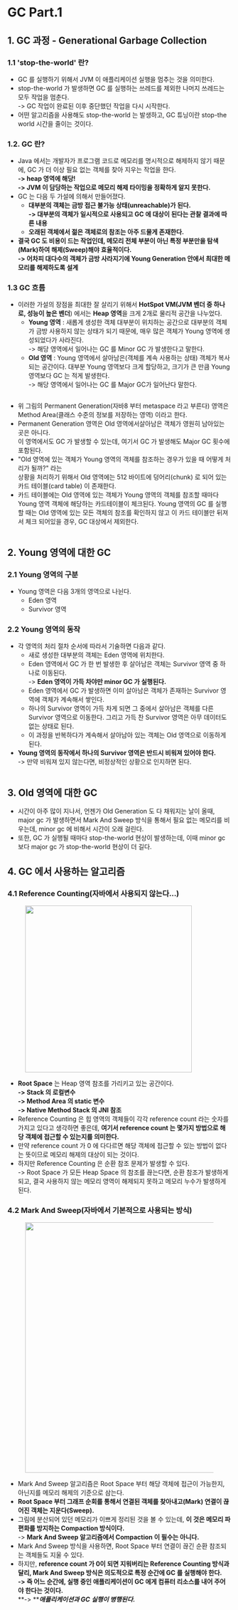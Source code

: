 # GC Part.1

## 1. GC 과정 - Generational Garbage Collection

### 1.1 'stop-the-world' 란?

* GC 를 실행하기 위해서 JVM 이 애플리케이션 실행을 멈추는 것을 의미한다.&#x20;
* stop-the-world 가 발생하면 GC 를 실행하는 쓰레드를 제외한 나머지 쓰레드는 모두 작업을 멈춘다. \
  \-> GC 작업이 완료된 이후 중단했던 작업을 다시 시작한다.&#x20;
* 어떤 알고리즘을 사용해도 stop-the-world 는 발생하고, GC 튜닝이란 stop-the world 시간을 줄이는 것이다.

### 1.2. GC 란?

* Java 에서는 개발자가 프로그램 코드로 메모리를 명시적으로 해제하지 않기 때문에, GC 가 더 이상 필요 없는 객체를 찾아 지우는 작업을 한다. \
  **-> heap 영역에 해당!**\
  **-> JVM 이 담당하는 작업으로 메모리 해제 타이밍을 정확하게 알지 못한다.**&#x20;
* GC 는 다음 두 가설에 의해서 만들어졌다.&#x20;
  * **대부분의 객체는 금방 접근 불가능 상태(unreachable)가 된다.**\
    **-> 대부분의 객체가 일시적으로 사용되고 GC 에 대상이 된다는 관찰 결과에 따른 내용**
  * **오래된 객체에서 젊은 객체로의 참조는 아주 드물게 존재한다.**
* **결국 GC 도 비용이 드는 작업인데, 메모리 전체 부분이 아닌 특정 부분만을 탐색(Mark)하여 해제(Sweep)해야    효율적이다.** \
  **-> 어차피 대다수의 객체가 금방 사라지기에 Young Generation 안에서 최대한 메모리를 해제하도록 설계**

### 1.3 GC 흐름

* 이러한 가설의 장점을 최대한 잘 살리기 위해서 **HotSpot VM(JVM 벤더 중 하나로, 성능이 높은 벤더**) 에서는 **Heap 영역**을 크게 2개로 물리적 공간을 나누었다.&#x20;
  * **Young 영역** : 새롭게 생성한 객체 대부분이 위치하는 공간으로 대부분의 객체가 금방 사용하지 않는 상태가 되기 때문에, 매우 많은 객체가 Young 영역에 생성되었다가 사라진다. \
    \-> 해당 영역에서 일어나는 GC 를 Minor GC 가 발생한다고 말한다.&#x20;
  * **Old 영역** : Young 영역에서 살아남은(객체를 계속 사용하는 상태) 객체가 복사되는 공간이다. 대부분 Young 영역보다 크게 할당하고, 크기가 큰 만큼 Young 영역보다 GC 는 적게 발생한다. \
    \-> 해당 영역에서 일어나는 GC 를 Major GC가 일어난다 말한다.&#x20;

<figure><img src="../../../.gitbook/assets/image (1) (1) (2).png" alt=""><figcaption></figcaption></figure>

* 위 그림의 Permanent Generation(자바8 부터 metaspace 라고  부른다) 영역은 Method Area(클래스 수준의 정보를 저장하는 영역) 이라고 한다.
* Permanent Generation 영역은 Old 영역에서살아남은 객체가 영원히 남아있는 곳은 아니다. \
  이 영역에서도 GC 가 발생할 수 있는데, 여기서 GC 가 발생해도 Major GC 횟수에 포함된다.&#x20;
* "Old 영역에 있는 객체가 Young 영역의 객체를 참조하는 경우가 있을 때 어떻게 처리가 될까?" 라는 \
  상황을 처리하기 위해서 Old 영역에는 512 바이트에 덩어리(chunk) 로 되어 있는 카드 테이블(card table) 이 존재한다.&#x20;
* 카드 테이블에는 Old 영역에 있는 객체가 Young 영역의 객체를 참조할 때마다 Young 영역 객체에 해당하는 카드테이블이 체크된다. Young 영역의 GC 를 실행할 때는 Old 영역에 있는 모든 객체의 참조를 확인하지 않고 이 카드 테이블만 뒤져서 체크 되어있을 경우, GC 대상에서 제외한다.&#x20;

<figure><img src="../../../.gitbook/assets/image (12).png" alt=""><figcaption></figcaption></figure>

## 2. Young 영역에 대한 GC

### 2.1 Young 영역의 구분

* Young 영역은 다음 3개의 영역으로 나뉜다.
  * Eden 영역
  * Survivor 영역

### 2.2 Young 영역의 동작

* 각 영역의 처리 절차 순서에 따라서 기술하면 다음과 같다.
  * 새로 생성한 대부분의 객체는 Eden 영역에 위치한다.
  * Eden 영역에서 GC 가 한 번 발생한 후 살아남은 객체는 Survivor 영역 중 하나로 이동된다. \
    \-> **Eden 영역이 가득 차야만 minor GC 가 실행된다.**
  * Eden 영역에서 GC 가 발생하면 이미 살아남은 객체가 존재하는 Survivor 영역에 객체가 계속해서 쌓인다.&#x20;
  * 하나의 Survivor 영역이 가득 차게 되면 그 중에서 살아남은 객체를 다른 Survivor 영역으로 이동한다. 그리고 가득 찬 Survivor 영역은 아무 데이터도 없는 상태로 된다.&#x20;
  * 이 과정을 반복하다가 계속해서 살아남아 있는 객체는 Old 영역으로 이동하게 된다.
* **Young 영역의 동작에서 하나의 Survivor 영역은 반드시 비워져 있어야 한다.** \
  \-> 만약 비워져 있지 않는다면, 비정상적인 상황으로 인지하면 된다.&#x20;

<figure><img src="../../../.gitbook/assets/image (10).png" alt=""><figcaption></figcaption></figure>

## 3. Old 영역에 대한 GC

* 시간이 아주 많이 지나서, 언젠가 Old Generation 도 다 채워지는 날이 올때, major gc 가 발생하면서 Mark And Sweep 방식을 통해서 필요 없는 메모리를 비우는데, minor gc 에 비해서 시간이 오래 걸린다.&#x20;
* 또한, GC 가 실행될 때마다 stop-the-world 현상이 발생하는데, 이때 minor gc 보다 major gc 가 stop-the-world 현상이 더 길다.&#x20;

## 4. GC 에서 사용하는 알고리즘&#x20;

### 4.1 Reference Counting(자바에서 사용되지 않는다...)

<figure><img src="../../../.gitbook/assets/image (1) (4).png" alt="" width="375"><figcaption></figcaption></figure>

* **Root Space** 는 Heap 영역 참조를 가리키고 있는 공간이다.\
  **-> Stack 의 로컬변수** \
  **-> Method Area 의 static 변수**\
  **-> Native Method Stack 의 JNI 참조**
* Reference Counting 은 힙 영역의 객체들이 각각 reference count 라는 숫자를 가지고 있다고 생각하면 좋은데, **여기서 reference count 는 몇가지 방법으로 해당 객체에 접근할 수 있는지를 의미한다.**&#x20;
* 만약 reference count 가 0 에 다다르면 해당 객체에 접근할 수 있는 방법이 없다는 뜻이므로 메모리 해제의 대상이 되는 것이다.&#x20;
* 하지만 Reference Counting 은 순환 참조 문제가 발생할 수 있다. \
  \-> Root Space 가 모든 Heap Space 의 참조를 끊는다면, 순환 참조가 발생하게 되고, 결국 사용하지 않는 메모리 영역이 해제되지 못하고 메모리 누수가 발생하게 된다.&#x20;

### 4.2 Mark And Sweep(자바에서 기본적으로 사용되는 방식)

<figure><img src="../../../.gitbook/assets/스크린샷 2023-06-08 21.28.48.png" alt="" width="563"><figcaption></figcaption></figure>

* Mark And Sweep 알고리즘은 Root Space 부터 해당 객체에 접근이 가능한지, 아닌지를 메모리 해제의 기준으로 삼는다.&#x20;
* **Root Space 부터 그래프 순회를 통해서 연결된 객체를 찾아내고(Mark) 연결이 끊어진 객체는 지운다(Sweep).**
* 그림에 분산되어 있던 메모리가 이쁘게 정리된 것을 볼 수 있는데, **이 것은 메모리 파편화를 방지하는 Compaction 방식이다.** \
  \-> **Mark And Sweep 알고리즘에서 Compaction 이 필수는 아니다.**&#x20;
* Mark And Sweep 방식을 사용하면, Root Space 부터 연결이 끊긴 순환 참조되는 객체들도 지울 수 있다.&#x20;
* 하지만, **reference count 가 0이 되면 지워버리는 Reference Counting 방식과 달리, Mark And Sweep 방식은 의도적으로 특정 순간에 GC 를 실행해야 한다.** \
  **-> 즉 어느 순간에, 실행 중인 애플리케이션이 GC 에게 컴퓨터 리소스를 내어 주어야 한다는 것이다.** \
  **-> **_**애플리케이션과 GC 실행이 병행된다.**_&#x20;
